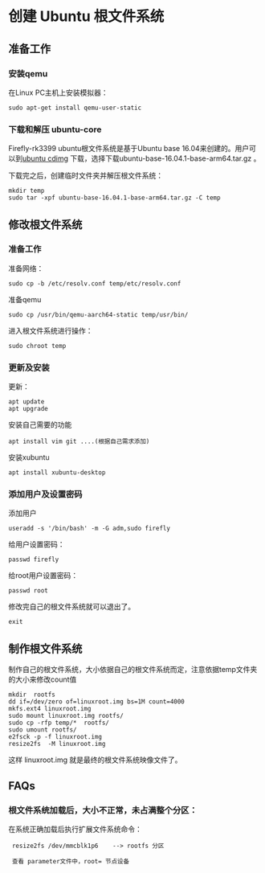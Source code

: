 # 创建 Ubuntu 根文件系统  

## 准备工作
### 安装qemu
在Linux PC主机上安装模拟器：
```
sudo apt-get install qemu-user-static
```
### 下载和解压 ubuntu-core

Firefly-rk3399 ubuntu根文件系统是基于Ubuntu base 16.04来创建的。用户可以到[ubuntu cdimg](http://cdimage.ubuntu.com/ubuntu-base/releases/16.04/release/) 下载，选择下载ubuntu-base-16.04.1-base-arm64.tar.gz 。

下载完之后，创建临时文件夹并解压根文件系统：
```
mkdir temp
sudo tar -xpf ubuntu-base-16.04.1-base-arm64.tar.gz -C temp
```
## 修改根文件系统
### 准备工作

准备网络：
```
sudo cp -b /etc/resolv.conf temp/etc/resolv.conf
```
准备qemu
```
sudo cp /usr/bin/qemu-aarch64-static temp/usr/bin/
```
进入根文件系统进行操作：
```
sudo chroot temp
```
### 更新及安装

更新：
```
apt update 
apt upgrade
```
安装自己需要的功能
```
apt install vim git ....(根据自己需求添加)
```
安装xubuntu
```
apt install xubuntu-desktop
```
### 添加用户及设置密码

添加用户
```
useradd -s '/bin/bash' -m -G adm,sudo firefly
```
给用户设置密码：
```
passwd firefly
```
给root用户设置密码：
```
passwd root
```
修改完自己的根文件系统就可以退出了。
```
exit
```
## 制作根文件系统

制作自己的根文件系统，大小依据自己的根文件系统而定，注意依据temp文件夹的大小来修改count值
```
mkdir  rootfs
dd if=/dev/zero of=linuxroot.img bs=1M count=4000
mkfs.ext4 linuxroot.img
sudo mount linuxroot.img rootfs/
sudo cp -rfp temp/*  rootfs/
sudo umount rootfs/
e2fsck -p -f linuxroot.img
resize2fs  -M linuxroot.img
```
这样 linuxroot.img 就是最终的根文件系统映像文件了。
## FAQs
### 根文件系统加载后，大小不正常，未占满整个分区：

在系统正确加载后执行扩展文件系统命令：
```
 resize2fs /dev/mmcblk1p6    --> rootfs 分区

 查看 parameter文件中，root= 节点设备
```
